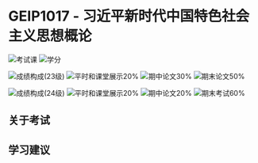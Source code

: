 # GEIP1017 - 习近平新时代中国特色社会主义思想概论

<!--
1. 通过 [Shields.io](https://shields.io/) 生成如下的徽章，标注课程的基本信息。
2. 请根据课程的具体内容增删仓库的子文件夹。子文件夹建议使用小写英文，并且添加 README.md。
3. 关于课程的描述可以不止以下几个方面，酌情增删。
4. hoa.moe 生成本课程对应页面后，请将页面链接复制到 GitHub 仓库的 About/Website 中。
5. 可以在 GitHub 页面的 About/Topics 中为课程添加话题名称。
-->

![考试课](https://img.shields.io/badge/%E8%80%83%E8%AF%95%E8%AF%BE-red)
![学分](https://img.shields.io/badge/%E5%AD%A6%E5%88%86-2.5-moccasin)

![成绩构成(23级)](https://img.shields.io/badge/%E6%88%90%E7%BB%A9%E6%9E%84%E6%88%90(23级)-gold)
![平时和课堂展示20%](https://img.shields.io/badge/平时和课堂展示-20%25-wheat)
![期中论文30%](https://img.shields.io/badge/期中论文-30%25-wheat)
![期末论文50%](https://img.shields.io/badge/期末论文-50%25-wheat)

![成绩构成(24级)](https://img.shields.io/badge/%E6%88%90%E7%BB%A9%E6%9E%84%E6%88%90(24级)-gold)
![平时和课堂展示20%](https://img.shields.io/badge/平时和课堂展示-20%25-wheat)
![期中论文20%](https://img.shields.io/badge/期中论文-20%25-wheat)
![期末考试60%](https://img.shields.io/badge/期末考试-60%25-wheat)

## 关于考试

## 学习建议
